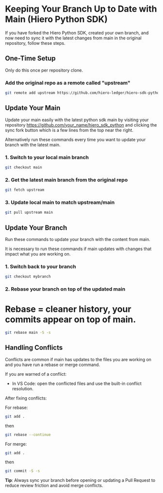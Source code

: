 # Keeping Your Branch Up to Date with Main (Hiero Python SDK)

If you have forked the Hiero Python SDK, created your own branch, and now need to sync it with the latest changes from main in the original repository, follow these steps.

## One-Time Setup

Only do this once per repository clone.

### Add the original repo as a remote called "upstream"
```bash
git remote add upstream https://github.com/hiero-ledger/hiero-sdk-python.git
```

## Update Your Main

Update your main easily with the latest python sdk main by visiting your repository https://github.com/your_name/hiero_sdk_python and clicking the sync fork button which is a few lines from the top near the right.

Alternatively run these commands every time you want to update your branch with the latest main.

### 1. Switch to your local main branch
```bash
git checkout main
```

### 2. Get the latest main branch from the original repo
```bash
git fetch upstream
```

### 3. Update local main to match upstream/main
```bash
git pull upstream main
```

## Update Your Branch

Run these commands to update your branch with the content from main.

It is necessary to run these commands if main updates with changes that impact what you are working on. 

### 1. Switch back to your branch
```bash
git checkout mybranch
```

### 2. Rebase your branch on top of the updated main
# Rebase = cleaner history, your commits appear on top of main.
```bash
git rebase main -S -s
```

## Handling Conflicts

Conflicts are common if main has updates to the files you are working on and you have run a rebase or merge command.

If you are warned of a conflict:

- In VS Code: open the conflicted files and use the built-in conflict resolution.

After fixing conflicts:

For rebase: 
```bash
git add .
```
then 
```bash
git rebase --continue
```

For merge: 
```bash
git add . 
```
then 
```bash
git commit -S -s
```

**Tip**: Always sync your branch before opening or updating a Pull Request to reduce review friction and avoid merge conflicts.